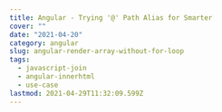 ```yaml
---
title: Angular - Trying '@' Path Alias for Smarter
cover: ""
date: "2021-04-20"
category: angular
slug: angular-render-array-without-for-loop
tags:
  - javascript-join
  - angular-innerhtml
  - use-case
lastmod: 2021-04-29T11:32:09.599Z
---
```

<!--stackedit_data:
eyJoaXN0b3J5IjpbMTEyMjc5MDM1XX0=
-->